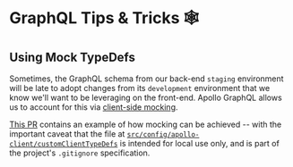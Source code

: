# GraphQL Tips & Tricks 🕸

## Using Mock TypeDefs

Sometimes, the GraphQL schema from our back-end `staging` environment will be late to adopt changes from its `development` environment that we know we'll want to be leveraging on the front-end. Apollo GraphQL allows us to account for this via [client-side mocking](https://www.apollographql.com/docs/react/development-testing/client-schema-mocking/).

[This PR](https://github.com/geyserfund/geyser-app/pull/459/files/fe0782ed6029dc4ded90c999e49fda1267376361#diff-e2b8491b4d090a7e9a32b2ae2e0f854802977754f8399cf05e0b57b624544bb4) contains an example of how mocking can be achieved -- with the important caveat that the file at [`src/config/apollo-client/customClientTypeDefs`](../../src/config/apollo-client/customClientTypeDefs.ts) is intended for local use only, and is part of the project's `.gitignore` specification.
